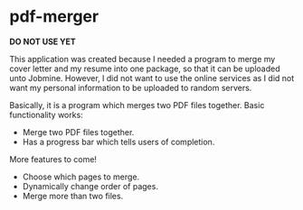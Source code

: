 pdf-merger
==========
**DO NOT USE YET**

This application was created because I needed a program to merge my cover letter and my resume into one package, 
so that it can be uploaded unto Jobmine. However, I did not want to use the online services as I did not want my personal information to be uploaded to random servers.

Basically, it is a program which merges two PDF files together.
Basic functionality works:
* Merge two PDF files together.
* Has a progress bar which tells users of completion.
  
More features to come!
* Choose which pages to merge.
* Dynamically change order of pages.
* Merge more than two files.
